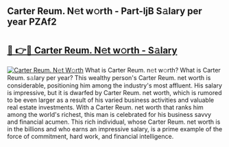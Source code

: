 ## Carter Reum. N𝚎t w𝚘rth - Part-ljB S𝚊lary per year PZAf2

# <h2><a href="http://gc1v6lo.nevu.top/?p=Carter+Reum.">🔗 👉🔴 Carter Reum. N𝚎t w𝚘rth - S𝚊lary</a></h2>

[![Carter Reum. N𝚎t W𝚘rth](https://i.imgur.com/Oavwk0R.jpeg)](http://gc1v6lo.nevu.top/?p=Carter+Reum.)
What is Carter Reum. n𝚎t w𝚘rth? What is Carter Reum. s𝚊lary per year?
This wealthy person's Carter Reum. net worth is considerable, positioning him among the industry's most affluent. His salary is impressive, but it is dwarfed by Carter Reum. net worth, which is rumored to be even larger as a result of his varied business activities and valuable real estate investments. With a Carter Reum. net worth that ranks him among the world's richest, this man is celebrated for his business savvy and financial acumen. This rich individual, whose Carter Reum. net worth is in the billions and who earns an impressive salary, is a prime example of the force of commitment, hard work, and financial intelligence.
